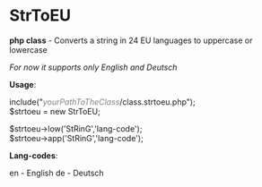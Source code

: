 # StrToEU
<b>php class</b> - Converts a string in 24 EU languages to uppercase or lowercase

<i>For now it supports only English and Deutsch</i>

<b>Usage</b>:

include("<i style="color:grey">yourPathToTheClass</i>/class.strtoeu.php");<br />
$strtoeu = new StrToEU;<br />

$strtoeu->low('StRinG','lang-code');<br />
$strtoeu->app('StRinG','lang-code');

<b>Lang-codes</b>:

en - English
de - Deutsch
